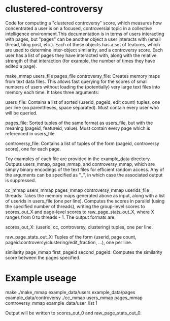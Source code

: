 clustered-controversy
=====================

Code for computing a "clustered controversy" score, which measures how
concentrated a user is on a focused, controversial topic in a
collective intelligence environment.This documentation is in terms of
users interacting with pages, but "pages" can be another object a user
interacts with (email thread, blog post, etc.). Each of these objects
has a set of features, which are used to determine inter-object
similarity, and a controversy score. Each user has a list of pages
they have interacted with, along with the relative strength of that
interaction (for example, the number of times they have edited a
page).

make_mmap users_file pages_file controversy_file: Creates memory maps
from text data files. This allows fast querying for the scores of
small numbers of users without loading the (potentially) very large
text files into memory each time. It takes three arguments:

  users_file: Contains a list of sorted (userid, pageid, edit count)
  tuples, one per line (no parentheses, space separated). Must contain
  every user who will be queried.

  pages_file: Sorted tuples of the same format as users_file, but with
  the meaning (pageid, featureid, value). Must contain every page
  which is referenced in users_file.

  controversy_file: Contains a list of tuples of the form (pageid,
  controversy score), one for each page.

Toy examples of each file are provided in the example_data directory.
Outputs users_mmap, pages_mmap, and controversy_mmap, which are simply
binary encodings of the text files for efficient random access. Any of
the arguments can be specified as "_", in which case the associated
output is suppressed.

cc_mmap users_mmap pages_mmap controversy_mmap userids_file threads:
Takes the memory maps generated above as input, along with a list of
userids in users_file (one per line). Computes the scores in parallel
(using the specified number of threads), writing the group-level
scores to scores_out_X and page-level scores to raw_page_stats_out_X,
where X ranges from 0 to threads - 1. The output formats are:

  scores_out_X: (userid, cc, controversy, clustering) tuples, one per
  line.

  raw_page_stats_out_X: Tuples of the form (userid, page count,
  pageid:controversy/clustering/edit_fraction, ...), one per line.

similarity page_mmap first_pageid second_pageid: Computes the
similarity score between the pages specified.

Example useage
==============

make
./make_mmap example_data/users example_data/pages example_data/controversy
./cc_mmap users_mmap pages_mmap controversy_mmap example_data/user_list 1

Output will be written to scores_out_0 and raw_page_stats_out_0.
